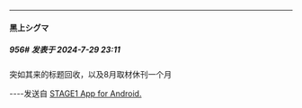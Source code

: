 ﻿
*****

####  黑上シグマ  
##### 956#       发表于 2024-7-29 23:11

突如其来的标题回收，以及8月取材休刊一个月

----发送自 [STAGE1 App for Android.](http://stage1.5j4m.com/?1.38)

